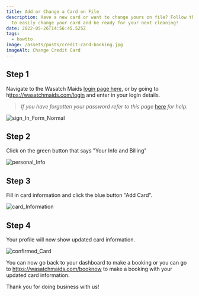 ```yaml
---
title: Add or Change a Card on File
description: Have a new card or want to change yours on file? Follow these steps
  to easily change your card and be ready for your next cleaning!
date: 2022-05-26T14:56:45.525Z
tags:
  - howtto
image: /assets/posts/credit-card-booking.jpg
imageAlt: Change Credit Card
---
```

## Step 1

Navigate to the Wasatch Maids [login page here](https://wasatchmaids.com/login), or by going to h[ttps://wasatchmaids.com/login](https://wasatchmaids.com/login) and enter in your login details. 

> *If you have forgotten your password refer to this page* <a href="https://wasatchmaids.com/how-to/reset-your-password-1">here</a> *for help.* 

![sign_In_Form_Normal](/assets/posts/sign_in_form_normal.png "Sign In Form")

## Step 2

Click on the green button that says "Your Info and Billing"

![personal_Info](/assets/posts/personal_info.png "Personal Info Tabs")

## Step 3

Fill in card information and click the blue button "Add Card". 

![card_Information](/assets/posts/card_information.png "Card Information")

## Step 4

Your profile will now show updated card information. 

![confirmed_Card](/assets/posts/confirmed_card.png "Confirmed Card Information")



You can now go back to your dashboard to make a booking or you can go to <https://wasatchmaids.com/booknow> to make a booking with your updated card information. 

Thank you for doing business with us!